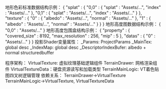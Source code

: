 地形色彩标准数据结构示例：
{
    "splat" : 
    {
        "0,0" : 
        {
            "splat" : "Assets/...",
            "index" : "Assets/..."
        },
        "0,1" :
        {
            "splat" : "Assets/...",
            "index" : "Assets/..."
        }
    },
    "texture" : 
    {
        "0" : 
        {
            "albedo" : "Assets/...",
            "normal" : "Assets/..."
        },
        "1" : 
        {
            "albedo" : "Assets/...",
            "normal" : "Assets/..."
        }
    }
}
地形高度图数据结构示例：
{
    "0,0" : "Assets/..."
}
地形高度包围盒结构示例：
{
    "property" : 
    {
        "covered_size" : 8192,
        "max_resolution" : 256,
        "mip" : 5
    },
    "datas" : 
    {
        "0" : "Assets/..."
    }
}
投影Shader变量属性：
_Params: ProjectParams
_MainTex: global desc
_IndexMap: global desc
_DescriptorIndexBufer: albedo + normal structuredbuffer

程序架构：
VirtualTexture: 虚拟纹理基础逻辑组件
TerrainDrawer: 网格渲染组件
VirtualTextureData：硬盘资源读写和加载类型
TerrainMainLogic: VT着色贴图四叉树逻辑管理
依赖关系： 
TerrainDrawer->VirtualTexture
TerrainMainLogic->VirtualTexture, VirtualTextureData
